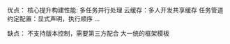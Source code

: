 优点：
核心提升构建性能:
  多任务并行处理
  云缓存：多人开发共享缓存
  任务管道
  约定配置：显式声明，执行顺序
  ...

缺点：
  不支持版本控制，需要第三方配合
  大一统的框架模板
